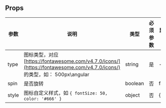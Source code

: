 ## Props

| 参数 | 说明 | 类型 | 必须参数 | 默认值 |
| ---- | ---- | ------- | -------- | ----------- |
| type | 图标类型，对应 [https://fontawesome.com/v4.7.0/icons/](https://fontawesome.com/v4.7.0/icons/) 的类型，如： 500px\angular | string | 是 | - |
| spin | 是否旋转 | boolean | 否 | false |
| style | 图标自定义样式，如 `{ fontSize: 50, color: '#666' }` | object | 否 | {} |
